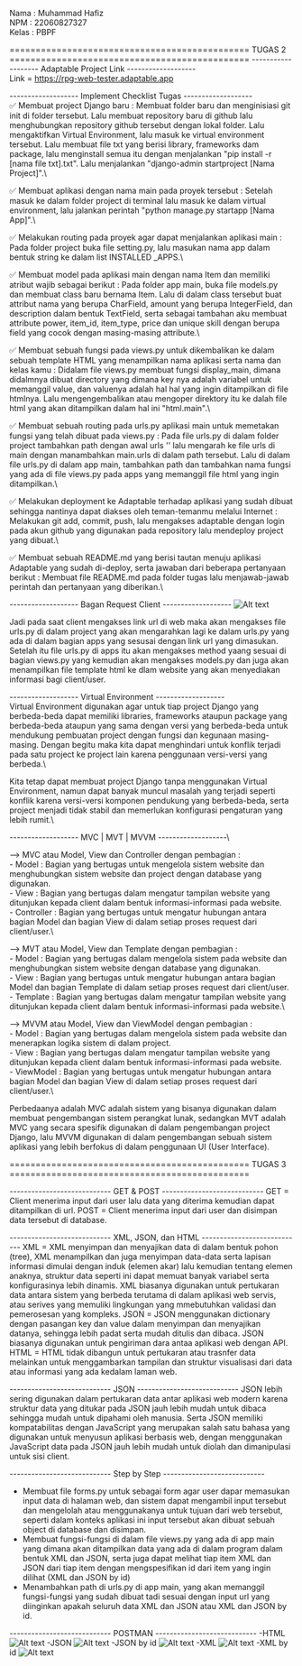 Nama : Muhammad Hafiz\
NPM : 22060827327\
Kelas : PBPF


============================================== TUGAS 2 ==============================================
------------------- Adaptable Project Link -------------------\
Link = https://rpg-web-tester.adaptable.app

------------------- Implement Checklist Tugas -------------------\
✅ Membuat project Django baru : Membuat folder baru dan menginisiasi git init di folder tersebut. Lalu membuat repository baru di github lalu menghubungkan repository github tersebut dengan lokal folder. Lalu mengaktifkan Virtual Environment, lalu masuk ke virtual environment tersebut. Lalu membuat file txt yang berisi library, frameworks dam package, lalu menginstall semua itu dengan menjalankan "pip install -r [nama file txt].txt". Lalu menjalankan "django-admin startproject [Nama Project]".\

✅ Membuat aplikasi dengan nama main pada proyek tersebut : Setelah masuk ke dalam folder project di terminal lalu masuk ke dalam virtual environment, lalu jalankan perintah "python manage.py startapp [Nama App]".\

✅ Melakukan routing pada proyek agar dapat menjalankan aplikasi main : Pada folder project buka file setting.py, lalu masukan nama app dalam bentuk string ke dalam list INSTALLED
_APPS.\

✅ Membuat model pada aplikasi main dengan nama Item dan memiliki atribut wajib sebagai berikut : Pada folder app main, buka file models.py dan membuat class baru bernama Item. Lalu di dalam class tersebut buat attribut nama yang berupa CharField, amount yang berupa IntegerField, dan description dalam bentuk TextField, serta sebagai tambahan aku membuat attribute power, item_id, item_type, price dan unique skill dengan berupa field yang cocok dengan masing-masing attribute.\

✅ Membuat sebuah fungsi pada views.py untuk dikembalikan ke dalam sebuah template HTML yang menampilkan nama aplikasi serta nama dan kelas kamu : Didalam file views.py membuat fungsi display_main, dimana didalmnya dibuat directory yang dimana key nya adalah variabel untuk memanggil value, dan valuenya adalah hal hal yang ingin ditampilkan di file htmlnya. Lalu mengengembalikan atau mengoper direktory itu ke dalah file html yang akan ditampilkan dalam hal ini "html.main".\

✅ Membuat sebuah routing pada urls.py aplikasi main untuk memetakan fungsi yang telah dibuat pada views.py : Pada file urls.py di dalam folder project tambahkan path dengan awal urls '' lalu mengarah ke file urls di main dengan manambahkan main.urls di dalam path tersebut. Lalu di dalam file urls.py di dalam app main,  tambahkan path dan tambahkan nama fungsi yang ada di file views.py pada apps yang memanggil file html yang ingin ditampilkan.\

✅ Melakukan deployment ke Adaptable terhadap aplikasi yang sudah dibuat sehingga nantinya dapat diakses oleh teman-temanmu melalui Internet : Melakukan git add, commit, push, lalu mengakses adaptable dengan login pada akun github yang digunakan pada repository lalu mendeploy project yang dibuat.\

✅ Membuat sebuah README.md yang berisi tautan menuju aplikasi Adaptable yang sudah di-deploy, serta jawaban dari beberapa pertanyaan berikut : Membuat file README.md pada folder tugas lalu menjawab-jawab perintah dan pertanyaan yang diberikan.\

------------------- Bagan Request Client -------------------
![Alt text](IMG_20230911_233741.jpg)

Jadi pada saat client mengakses link url di web maka akan mengakses file urls.py di dalam project yang akan mengarahkan lagi ke dalam urls.py yang ada di dalam bagian apps yang sesusai dengan link url yang dimasukan. Setelah itu file urls.py di apps itu akan mengakses method yaang sesuai di bagian views.py yang kemudian akan mengakses models.py dan juga akan menampilkan file template html ke dlam website yang akan menyediakan informasi bagi client/user.

------------------- Virtual Environment -------------------\
Virtual Environment digunakan agar untuk tiap project Django yang berbeda-beda dapat memiliki libraries, frameworks ataupun package yang berbeda-beda ataupun yang sama dengan versi yang berbeda-beda untuk mendukung pembuatan project dengan fungsi dan kegunaan masing-masing. Dengan begitu maka kita dapat menghindari untuk konflik terjadi pada satu project ke project lain karena penggunaan versi-versi yang berbeda.\

Kita tetap dapat membuat project Django tanpa menggunakan Virtual Environment, namun dapat banyak muncul masalah yang terjadi seperti konflik karena versi-versi komponen pendukung yang berbeda-beda, serta project menjadi tidak stabil dan memerlukan konfigurasi pengaturan yang lebih rumit.\

------------------- MVC | MVT | MVVM -------------------\

--> MVC atau Model, View dan Controller dengan pembagian :\
    - Model : Bagian yang bertugas untuk mengelola sistem website dan menghubungkan sistem website dan project dengan database yang digunakan.\
    - View : Bagian yang bertugas dalam mengatur tampilan website yang ditunjukan kepada client dalam bentuk informasi-informasi pada website.\
    - Controller : Bagian yang bertugas untuk mengatur hubungan antara bagian Model dan bagian View di dalam setiap proses request dari client/user.\

--> MVT atau Model, View dan Template dengan pembagian :\
    - Model : Bagian yang bertugas dalam mengelola sistem pada website dan menghubungkan sistem website dengan database yang digunakan.\
    - View : Bagian yang bertugas untuk mengatur hubungan antara bagian Model dan bagian Template di dalam setiap proses request dari client/user.\
    - Template : Bagian yang bertugas dalam mengatur tampilan website yang ditunjukan kepada client dalam bentuk informasi-informasi pada website.\

--> MVVM atau Model, View dan ViewModel dengan pembagian :\
    - Model : Bagian yang bertugas dalam mengelola sistem pada website dan menerapkan logika sistem di dalam project.\
    - View : Bagian yang bertugas dalam mengatur tampilan website yang ditunjukan kepada client dalam bentuk informasi-informasi pada website.\
    - ViewModel : Bagian yang bertugas untuk mengatur hubungan antara bagian Model dan bagian View di dalam setiap proses request dari client/user.\

Perbedaanya adalah MVC adalah sistem yang bisanya digunakan dalam membuat pengembangan sistem perangkat lunak, sedangkan MVT adalah MVC yang secara spesifik digunakan di dalam pengembangan project Django, lalu MVVM digunakan di dalam pengembangan sebuah sistem aplikasi yang lebih berfokus di dalam penggunaan UI (User Interface).

============================================== TUGAS 3 ==============================================

---------------------------- GET & POST ----------------------------
GET = Client menerima input dari user lalu data yang diterima kemudian dapat ditampilkan di url.
POST = Client menerima input dari user dan disimpan data tersebut di database.

----------------------------  XML, JSON, dan HTML ----------------------------
XML = XML menyimpan dan menyajikan data di dalam bentuk pohon (tree), XML menampilkan dan juga menyimpan data-data serta lapisan informasi dimulai dengan induk (elemen akar) lalu kemudian tentang elemen anaknya, struktur data seperti ini dapat memuat banyak variabel serta konfigurasinya lebih dinamis. XML biasanya digunakan untuk pertukaran data antara sistem yang berbeda terutama di dalam aplikasi web servis, atau serives yang memuliki lingkungan yang mmebutuhkan validasi dan pemerosesan yang kompleks.
JSON = JSON menggunakan dictionary dengan pasangan key dan value dalam menyimpan dan menyajikan datanya, sehingga lebih padat serta mudah ditulis dan dibaca. JSON biasanya digunakan untuk pengiriman dara antaa aplikasi web dengan API.
HTML = HTML tidak dibangun untuk pertukaran atau trasnfer data melainkan untuk menggambarkan tampilan dan struktur visualisasi dari data atau informasi yang ada kedalam laman web.

---------------------------- JSON ----------------------------
JSON lebih sering digunakan dalam pertukaran data antar aplikasi web modern karena struktur data yang ditukar pada JSON jauh lebih mudah untuk dibaca sehingga mudah untuk dipahami oleh manusia. Serta JSON memiliki kompatabilitas dengan JavaScript yang merupakan salah satu bahasa yang digunakan untuk menyusun aplikasi berbasis web, dengan menggunakan JavaScript data pada JSON jauh lebih mudah untuk diolah dan dimanipulasi untuk sisi client.

---------------------------- Step by Step ----------------------------
- Membuat file forms.py untuk sebagai form agar user dapar memasukan input data di halaman web, dan sistem dapat mengambil input tersebut dan mengelolah atau menggunakanya untuk tujuan dari web tersebut, seperti dalam konteks aplikasi ini input tersebut akan dibuat sebuah object di database dan disimpan.
- Membuat fungsi-fungsi di dalam file views.py yang ada di app main yang dimana akan ditampilkan data yang ada di dalam program dalam bentuk XML dan JSON, serta juga dapat melihat tiap item XML dan JSON dari tiap item dengan mengspesifikan id dari item yang ingin dilihat (XML dan JSON by id)
- Menambahkan path di urls.py di app main, yang akan memanggil fungsi-fungsi yang sudah dibuat tadi sesuai dengan input url yang diinginkan apakah seluruh data XML dan JSON atau XML dan JSON by id.

---------------------------- POSTMAN ----------------------------
-HTML
![Alt text](image-2.png)
-JSON
![Alt text](image-1.png)
-JSON by id
![Alt text](image-3.png)
-XML
![Alt text](image-4.png)
-XML by id
![Alt text](image-5.png)